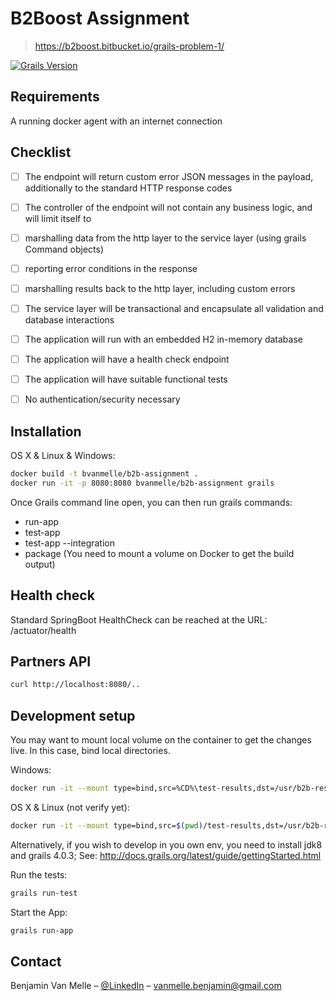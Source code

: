 # B2Boost Assignment 
> https://b2boost.bitbucket.io/grails-problem-1/

[![Grails Version][grails-image]][grails-url]

## Requirements

A running docker agent with an internet connection

## Checklist

- [ ] The endpoint will return custom error JSON messages in the payload, additionally to the standard HTTP response codes
- [ ] The controller of the endpoint will not contain any business logic, and will limit itself to
- [ ] marshalling data from the http layer to the service layer (using grails Command objects)
- [ ] reporting error conditions in the response
- [ ] marshalling results back to the http layer, including custom errors
- [ ] The service layer will be transactional and encapsulate all validation and database interactions
- [ ] The application will run with an embedded H2 in-memory database
- [ ] The application will have a health check endpoint
- [ ] The application will have suitable functional tests
- [ ] No authentication/security necessary


## Installation

OS X & Linux & Windows:
```sh
docker build -t bvanmelle/b2b-assignment .
docker run -it -p 8080:8080 bvanmelle/b2b-assignment grails
```
Once Grails command line open, you can then run grails commands:
- run-app
- test-app	
- test-app --integration
- package (You need to mount a volume on Docker to get the build output)

## Health check

Standard SpringBoot HealthCheck can be reached at the URL: /actuator/health

## Partners API

```sh
curl http://localhost:8080/..
```

## Development setup

You may want to mount local volume on the container to get the changes live. In this case, bind local directories.

Windows:
```sh
docker run -it --mount type=bind,src=%CD%\test-results,dst=/usr/b2b-rest-app/build/test-results --mount type=bind,src=%CD%\build.gradle,dst=/usr/b2b-rest-app/build.gradle --mount type=bind,src=%CD%\grails-app,dst=/usr/b2b-rest-app/grails-app --mount type=bind,src=%CD%\src,dst=/usr/b2b-rest-app/src -p 8080:8080 bvanmelle/b2b-assignment grails
```
OS X & Linux (not verify yet):
```sh
docker run -it --mount type=bind,src=$(pwd)/test-results,dst=/usr/b2b-rest-app/build/test-results --mount type=bind,src=$(pwd)/build.gradle,dst=/usr/b2b-rest-app/build.gradle --mount type=bind,src=$(pwd)/grails-app,dst=/usr/b2b-rest-app/grails-app --mount type=bind,src=$(pwd)/src,dst=/usr/b2b-rest-app/src -p 8080:8080 bvanmelle/b2b-assignment grails
```

Alternatively, if you wish to develop in you own env, you need to install jdk8 and grails 4.0.3; 
See: http://docs.grails.org/latest/guide/gettingStarted.html

Run the tests:
```sh
grails run-test
```
Start the App:
```sh
grails run-app
```

## Contact

Benjamin Van Melle – [@LinkedIn](https://www.linkedin.com/in/benjaminvm/) – vanmelle.benjamin@gmail.com

<!-- Markdown link & img dfn's -->
[grails-image]: https://img.shields.io/badge/Grails-4.0.3-blue
[grails-url]: https://docs.grails.org/4.0.3/guide/single.html